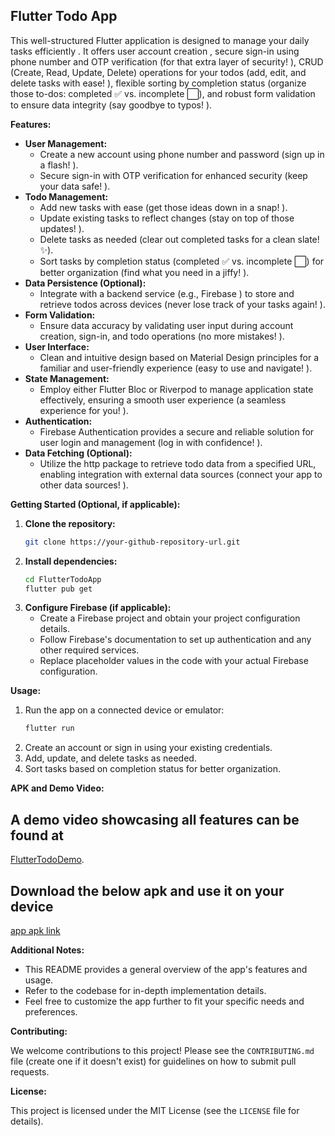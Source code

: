 ## Flutter Todo App 

This well-structured Flutter application   is designed to manage your daily tasks efficiently . It offers user account creation , secure sign-in using phone number and OTP verification (for that extra layer of security! ️), CRUD (Create, Read, Update, Delete) operations for your todos (add, edit, and delete tasks with ease! ), flexible sorting by completion status (organize those to-dos: completed ✅ vs. incomplete ⬜), and robust form validation to ensure data integrity (say goodbye to typos! ).

**Features:**

* **User Management:**
    * Create a new account using phone number and password  (sign up in a flash! ).
    * Secure sign-in with OTP verification for enhanced security  (keep your data safe! ).
* **Todo Management:**
    * Add new tasks with ease  (get those ideas down in a snap! ).
    * Update existing tasks to reflect changes  (stay on top of those updates! ).
    * Delete tasks as needed  (clear out completed tasks for a clean slate! ✨).
    * Sort tasks by completion status (completed ✅ vs. incomplete ⬜) for better organization  (find what you need in a jiffy! ).
* **Data Persistence (Optional):**
    * Integrate with a backend service (e.g., Firebase ) to store and retrieve todos across devices  (never lose track of your tasks again! ).
* **Form Validation:**
    * Ensure data accuracy by validating user input during account creation, sign-in, and todo operations  (no more mistakes! ).
* **User Interface:**
    * Clean and intuitive design based on Material Design principles for a familiar and user-friendly experience  (easy to use and navigate! ).
* **State Management:**
    * Employ either Flutter Bloc or Riverpod to manage application state effectively, ensuring a smooth user experience  (a seamless experience for you! ).
* **Authentication:**
    * Firebase Authentication provides a secure and reliable solution for user login and management  (log in with confidence! ).
* **Data Fetching (Optional):**
    * Utilize the http package to retrieve todo data from a specified URL, enabling integration with external data sources  (connect your app to other data sources! ).

**Getting Started (Optional, if applicable):**

1. **Clone the repository:**
   ```bash
   git clone https://your-github-repository-url.git
   ```
2. **Install dependencies:**
   ```bash
   cd FlutterTodoApp
   flutter pub get
   ```
3. **Configure Firebase (if applicable):**
   - Create a Firebase project and obtain your project configuration details.
   - Follow Firebase's documentation to set up authentication and any other required services.
   - Replace placeholder values in the code with your actual Firebase configuration.

**Usage:**

1. Run the app on a connected device or emulator:
   ```bash
   flutter run
   ```
2. Create an account or sign in using your existing credentials.
3. Add, update, and delete tasks as needed.
4. Sort tasks based on completion status for better organization.

**APK and Demo Video:**

## A demo video showcasing all features can be found at

  
[FlutterTodoDemo](https://github.com/Satendra9984/FlutterTodoApp/assets/81842437/332fd815-856a-4f5d-8568-364a033f6607).

## Download the below apk and use it on your device  


[app apk link ](https://drive.google.com/file/d/1ThvayHuga8-lh7jgdtz14Uie9WalLzCS/view?usp=sharing)


**Additional Notes:**

- This README provides a general overview of the app's features and usage.
- Refer to the codebase for in-depth implementation details.
- Feel free to customize the app further to fit your specific needs and preferences.

**Contributing:**

We welcome contributions to this project! Please see the `CONTRIBUTING.md` file (create one if it doesn't exist) for guidelines on how to submit pull requests.

**License:**

This project is licensed under the MIT License (see the `LICENSE` file for details).
